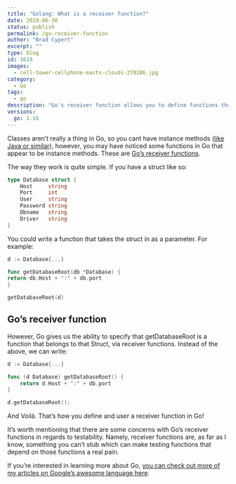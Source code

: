 ```yaml
---
title: "Golang: What is a receiver function?"
date: 2019-06-30
status: publish
permalink: /go-receiver-function
author: "Brad Cypert"
excerpt: ""
type: blog
id: 1619
images:
  - cell-tower-cellphone-masts-clouds-270286.jpg
category:
  - Go
tags:
  - go
description: "Go's receiver function allows you to define functions that belong to structs, similarly, but still quite different from instance methods in OOP."
versions:
  go: 1.16
---
```


Classes aren’t really a thing in Go, so you cant have instance methods ([like Java or similar](https://www.geeksforgeeks.org/static-methods-vs-instance-methods-java/)), however, you may have noticed some functions in Go that appear to be instance methods. These are [Go’s receiver functions](https://tour.golang.org/methods/4).

The way they work is quite simple. If you have a struct like so:

```go
type Database struct {
	Host     string
	Port     int
	User     string
	Password string
	Dbname   string
	Driver   string
}
```

You could write a function that takes the struct in as a parameter. For example:

```go
d := Database{...}

func getDatabaseRoot(db *Database) {
return db.Host + ":" + db.port
}

getDatabaseRoot(d)

```

## Go’s receiver function

However, Go gives us the ability to specify that getDatabaseRoot is a function that belongs to that Struct, via receiver functions. Instead of the above, we can write:

```go
d := Database{...}

func (d Database) getDatabaseRoot() {
    return d.Host + ":" + db.port
}

d.getDatabaseRoot();
```

And Voilà. That’s how you define and user a receiver function in Go!

It’s worth mentioning that there are some concerns with Go’s receiver functions in regards to testability. Namely, receiver functions are, as far as I know, something you can’t stub which can make testing functions that depend on those functions a real pain.

If you’re interested in learning more about Go, [you can check out more of my articles on Google’s awesome language here](/tags/go).
